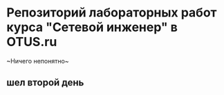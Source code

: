 # Репозиторий лабораторных работ курса "Сетевой инженер" в OTUS.ru
~Ничего непонятно~
## шел второй день